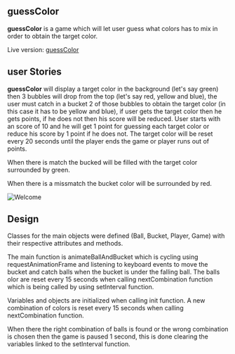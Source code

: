 ## guessColor
**guessColor** is a game which will let user guess what colors has to mix in order to obtain the target color.

Live version: [guessColor](http://splendid-cough.surge.sh/ "guessColor Homepage")


## user Stories
**guessColor** will display a target color in the background (let's say green) then 3 bubbles will drop from the top (let's say red, yellow and blue), the user must catch in a bucket 2 of those bubbles to obtain the target color (in this case it has to be yellow and blue), if user gets the target color then he gets points, if he does not then his score will be reduced.
User starts with an score of 10 and he will get 1 point for guessing each target color or reduce his score by 1 point if he does not.
The target color will be reset every 20 seconds until the player ends the game or player runs out of points. 

When there is match the bucked will be filled with the target color surrounded by green.

When there is a missmatch the bucket color will be surrounded by red.

![Welcome](https://github.com/jsnavarr/guessColor/public/static/images/guessColorMS.jpg)

## Design
Classes for the main objects were defined (Ball, Bucket, Player, Game) with their respective attributes and methods. 

The main function is animateBallAndBucket which is cycling using requestAnimationFrame and listening to keyboard events to move the bucket and catch balls when the bucket is under the falling ball. The balls olor are reset every 15 seconds when calling nextCombination function which is being called by using setInterval function.

Variables and objects are initialized when calling init function. A new combination of colors is reset every 15 seconds when calling nextCombination function.

When there the right combination of balls is found or the wrong combination is chosen then the game is paused 1 second, this is done clearing the variables linked to the setInterval function.





